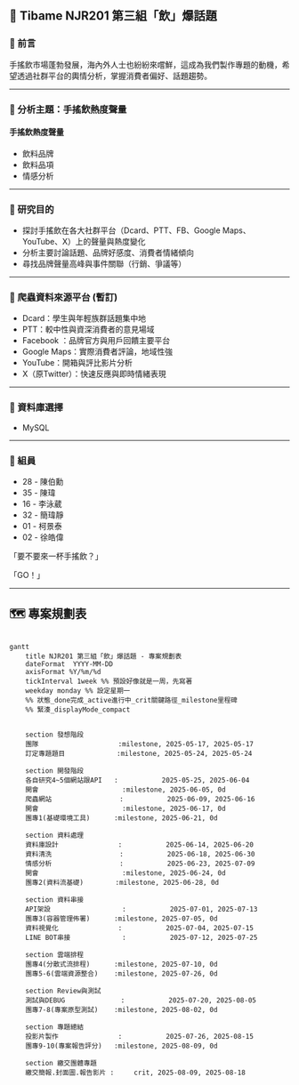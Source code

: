 <!--

**Here are some ideas to get you started:**

🙋‍♀️ A short introduction - what is your organization all about?
🌈 Contribution guidelines - how can the community get involved?
👩‍💻 Useful resources - where can the community find your docs? Is there anything else the community should know?
🍿 Fun facts - what does your team eat for breakfast?
🧙 Remember, you can do mighty things with the power of [Markdown](https://docs.github.com/github/writing-on-github/getting-started-with-writing-and-formatting-on-github/basic-writing-and-formatting-syntax)
-->
## 👋 Tibame NJR201 第三組「飲」爆話題

### 🥤 前言
手搖飲市場蓬勃發展，海內外人士也紛紛來嚐鮮，這成為我們製作專題的動機，希望透過社群平台的輿情分析，掌握消費者偏好、話題趨勢。

---

### 🥤 分析主題：手搖飲熱度聲量
#### 手搖飲熱度聲量
- 飲料品牌
- 飲料品項
- 情感分析

---
### 🥤 研究目的
- 探討手搖飲在各大社群平台（Dcard、PTT、FB、Google Maps、YouTube、X）上的聲量與熱度變化
- 分析主要討論話題、品牌好感度、消費者情緒傾向
- 尋找品牌聲量高峰與事件關聯（行銷、爭議等）

---
### 🥤 爬蟲資料來源平台 (暫訂)
- Dcard：學生與年輕族群話題集中地
- PTT：較中性與資深消費者的意見場域
- Facebook ：品牌官方與用戶回饋主要平台
- Google Maps：實際消費者評論，地域性強
- YouTube：開箱與評比影片分析
- X（原Twitter）：快速反應與即時情緒表現

---
### 🥤 資料庫選擇
- MySQL

---
### 🥤 組員
- 28 - 陳伯勳
- 35 - 陳瑋
- 16 - 李泳葳
- 32 - 簡瑋靜
- 01 - 柯景泰
- 02 - 徐皓偉

「要不要來一杯手搖飲？」

「GO！」

---
## 🗺️ 專案規劃表
```mermaid

gantt
    title NJR201 第三組「飲」爆話題 - 專案規劃表
    dateFormat  YYYY-MM-DD
    axisFormat %Y/%m/%d
    tickInterval 1week %% 預設好像就是一周，先寫著
    weekday monday %% 設定星期一
    %% 狀態_done完成_active進行中_crit關鍵路徑_milestone里程碑
    %% 緊湊_displayMode_compact


    section 發想階段
    團隊                    :milestone, 2025-05-17, 2025-05-17
    訂定專題題目             :milestone, 2025-05-24, 2025-05-24

    section 開發階段
    各自研究4~5個網站跟API   :           2025-05-25, 2025-06-04
    開會                     :milestone, 2025-06-05, 0d
    爬蟲網站                 :           2025-06-09, 2025-06-16
    開會                     :milestone, 2025-06-17, 0d
    團專1(基礎環境工具)      :milestone, 2025-06-21, 0d

    section 資料處理
    資料庫設計               :           2025-06-14, 2025-06-20
    資料清洗                 :           2025-06-18, 2025-06-30
    情感分析                 :           2025-06-23, 2025-07-09
    開會                     :milestone, 2025-06-24, 0d
    團專2(資料流基礎)        :milestone, 2025-06-28, 0d
    
    section 資料串接
    API架設                  :           2025-07-01, 2025-07-13
    團專3(容器管理佈署)      :milestone, 2025-07-05, 0d
    資料視覺化               :           2025-07-04, 2025-07-15
    LINE BOT串接             :           2025-07-12, 2025-07-25

    section 雲端排程
    團專4(分散式流排程)      :milestone, 2025-07-10, 0d
    團專5-6(雲端資源整合)    :milestone, 2025-07-26, 0d

    section Review與測試
    測試與DEBUG              :           2025-07-20, 2025-08-05
    團專7-8(專案原型測試)    :milestone, 2025-08-02, 0d

    section 專題總結
    投影片製作               :           2025-07-26, 2025-08-15
    團專9-10(專案報告評分)   :milestone, 2025-08-09, 0d

    section 繳交團體專題
    繳交簡報.封面圖.報告影片 :     crit, 2025-08-09, 2025-08-18
```
